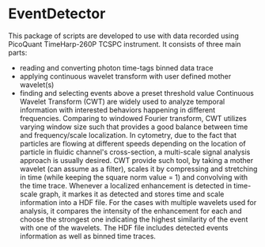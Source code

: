 # EventDetector
This package of scripts are developed to use with data recorded using PicoQuant TimeHarp-260P TCSPC instrument. It consists of three main parts:
- reading and converting photon time-tags binned data trace
- applying continuous wavelet transform with user defined mother wavelet(s)
- finding and selecting events above a preset threshold value
Continuous Wavelet Transform (CWT) are widely used to analyze temporal information with interested behaviors happening in different frequencies. Comparing to windowed Fourier transform, CWT utilizes varying window size such that provides a good balance between time and frequency/scale localization.
In cytometry, due to the fact that particles are flowing at different speeds depending on the location of particle in fluidic channel's cross-section, a multi-scale signal analysis approach is usually desired. CWT provide such tool, by taking a mother wavelet (can assume as a filter), scales it by compressing and stretching in time (while keeping the square norm value = 1) and convolving with the time trace. Whenever a localized enhancement is detected in time-scale graph, it markes it as detected and stores time and scale information into a HDF file. For the cases with multiple wavelets used for analysis, it compares the intensity of the enhancement for each and choose the strongest one indicating the highest similarity of the event with one of the wavelets. The HDF file includes detected events information as well as binned time traces.
